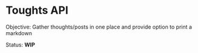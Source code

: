 # Toughts API

Objective:
Gather thoughts/posts in one place and provide option to print a markdown

Status: **WIP**

